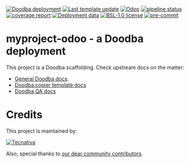 [![Doodba deployment](https://img.shields.io/badge/deployment-doodba-informational)](https://github.com/Tecnativa/doodba)
[![Last template update](https://img.shields.io/badge/last%20template%20update-v6.1.5-informational)](https://github.com/Tecnativa/doodba-copier-template/tree/v6.1.5)
[![Odoo](https://img.shields.io/badge/odoo-v17.0-a3478a)](https://github.com/odoo/odoo/tree/17.0)
[![pipeline status](https://gitlab.com/obay/learn-dr/badges/17.0/pipeline.svg)](https://gitlab.com/obay/learn-dr/commits/17.0)
[![coverage report](https://gitlab.com/obay/learn-dr/badges/17.0/coverage.svg)](https://gitlab.com/obay/learn-dr/commits/17.0)
[![Deployment data](https://img.shields.io/badge/%F0%9F%8C%90%20prod-learn--dr.bughunter.localhost-green)](http://learn-dr.bughunter.localhost)
[![BSL-1.0 license](https://img.shields.io/badge/license-BSL--1.0-success})](LICENSE)
[![pre-commit](https://img.shields.io/badge/pre--commit-enabled-brightgreen?logo=pre-commit&logoColor=white)](https://pre-commit.com/)

# myproject-odoo - a Doodba deployment

This project is a Doodba scaffolding. Check upstream docs on the matter:

- [General Doodba docs](https://github.com/Tecnativa/doodba).
- [Doodba copier template docs](https://github.com/Tecnativa/doodba-copier-template)
- [Doodba QA docs](https://github.com/Tecnativa/doodba-qa)

# Credits

This project is maintained by:

[![Tecnativa](https://www.tecnativa.com/r/H3p)](https://www.tecnativa.com/r/bb4)

Also, special thanks to
[our dear community contributors](https://github.com/Tecnativa/doodba-copier-template/graphs/contributors).
